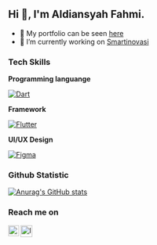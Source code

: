 ## Hi 👋, I'm Aldiansyah Fahmi.

- 🔭 My portfolio can be seen <a href="http://aldiansyahfahmi.github.io/" target="_blank">
  here
  </a>
- 🔭 I’m currently working on [Smartinovasi](https://smartinovasi.com/)

### Tech Skills

**Programming languange**

<p>
  <a href="https://github.com/topics/dart"><img alt="Dart" src="https://img.shields.io/badge/Dart-%230175C2.svg?style=flat&color=045393&logo=Dart&logoColor=white"></a>
</p>

**Framework**

<p>
  <a href="https://github.com/topics/flutter"><img alt="Flutter" src="https://img.shields.io/badge/Flutter-%2302569B.svg?style=flat&logo=Flutter&logoColor=white"></a>
</p>

**UI/UX Design**

<p>
  <a href="https://github.com/topics/figma"><img alt="Figma" src="https://img.shields.io/badge/Figma-%23F24E1E.svg?style=flat&color=09C47C&logo=Figma&logoColor=white"></a>
</p>

### Github Statistic

[![Anurag's GitHub stats](https://github-readme-stats-sigma-five.vercel.app/api?username=aldiansyahfahmi&count_private=true&show_icons=true&include_all_commits=true&theme=tokyonight)](https://github.com/anuraghazra/github-readme-stats)

### Reach me on

<a href="https://linkedin.com/in/aldiansyah99">
  <img align="left" alt="LinkedIn" title="LinkedIn" width="22px" src="https://cdn-icons-png.flaticon.com/512/2111/2111499.png" />
</a>
<a href="https://instagram.com/aldiansyahf99">
  <img align="left" alt="Instagram" title="Instagram" width="24px" src="https://cdn-icons-png.flaticon.com/512/2111/2111463.png" />
</a>
